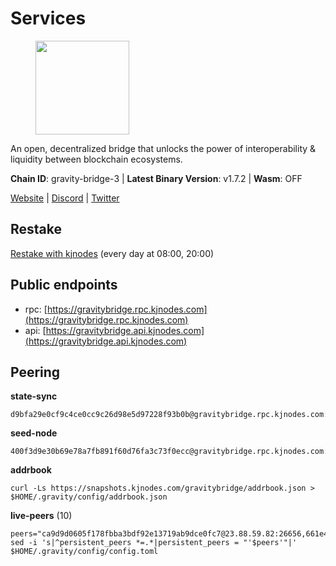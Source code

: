 # Services

<figure><img src="https://raw.githubusercontent.com/kj89/testnet_manuals/main/pingpub/logos/gravitybridge.png" width="150" alt=""><figcaption></figcaption></figure>

An open, decentralized bridge that unlocks the power of  interoperability & liquidity between blockchain ecosystems.

**Chain ID**: gravity-bridge-3 | **Latest Binary Version**: v1.7.2 | **Wasm**: OFF

[Website](https://www.gravitybridge.net) | [Discord](https://discord.gg/ARV8dTSjAk) | [Twitter](https://twitter.com/gravity_bridge)

## Restake

[Restake with kjnodes](https://restake.app/gravitybridge/gravityvaloper1nw3uavthnjwsgrrjzav2wdg9m0pw7k4fc7hvlz) (every day at 08:00, 20:00)
## Public endpoints

* rpc: [https://gravitybridge.rpc.kjnodes.com](https://gravitybridge.rpc.kjnodes.com)
* api: [https://gravitybridge.api.kjnodes.com](https://gravitybridge.api.kjnodes.com)

## Peering

**state-sync**

```
d9bfa29e0cf9c4ce0cc9c26d98e5d97228f93b0b@gravitybridge.rpc.kjnodes.com:26656
```

**seed-node**

```
400f3d9e30b69e78a7fb891f60d76fa3c73f0ecc@gravitybridge.rpc.kjnodes.com:26659
```

**addrbook**
```
curl -Ls https://snapshots.kjnodes.com/gravitybridge/addrbook.json > $HOME/.gravity/config/addrbook.json
```

**live-peers** (10)
```
peers="ca9d9d0605f178fbba3bdf92e13719ab9dce0fc7@23.88.59.82:26656,661e4a8fbd8bba46237a1c41c35668a26cfa8783@79.143.177.97:26656,a23523a46e1c6beefde15210f419407c59c5f6f2@31.7.207.16:26656,0a8487549154b7dd96fd0af1843ecfa62246f816@18.144.134.123:26656,d9bfa29e0cf9c4ce0cc9c26d98e5d97228f93b0b@65.109.88.38:26656,ca4270ebed73b4d0982450aac16fe08860410fac@142.132.248.138:26626,114180a593e480b0443ca61bb1325289a7029bc6@78.47.198.121:26656,f09419b93a9070a74ba7e9eb3803e49673a2fcd0@85.190.254.58:26656,da401c011881747aa47b7348349edfc855794ba2@74.208.108.68:26656,002aa595555a41de38f3816f10e5cced923757b3@34.223.93.26:26656"
sed -i 's|^persistent_peers *=.*|persistent_peers = "'$peers'"|' $HOME/.gravity/config/config.toml
```
